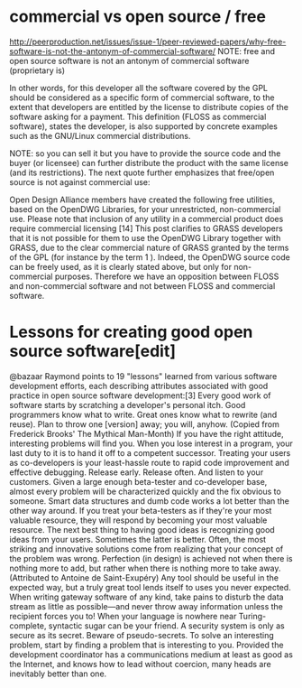 commercial vs open source / free
================================

http://peerproduction.net/issues/issue-1/peer-reviewed-papers/why-free-software-is-not-the-antonym-of-commercial-software/
NOTE: free and open source software is not an antonym of commercial software (proprietary is)

In other words, for this developer all the software covered by the GPL should be considered as a specific form of commercial software, to the extent that developers are entitled by the license to distribute copies of the software asking for a payment. This definition (FLOSS as commercial software), states the developer, is also supported by concrete examples such as the GNU/Linux commercial distributions.

NOTE: so you can sell it but you have to provide the source code and the buyer (or licensee) can further distribute the product with the same license (and its restrictions). The next quote further emphasizes that free/open source is not against commercial use:

Open Design Alliance members have created the following free utilities, based on the OpenDWG Libraries, for your unrestricted, non-commercial use. Please note that inclusion of any utility in a commercial product does require commercial licensing [14]
This post clarifies to GRASS developers that it is not possible for them to use the OpenDWG Library together with GRASS, due to the clear commercial nature of GRASS granted by the terms of the GPL (for instance by the term 1 ). Indeed, the OpenDWG source code can be freely used, as it is clearly stated above, but only for non-commercial purposes. Therefore we have an opposition between FLOSS and non-commercial software and not between FLOSS and commercial software.


Lessons for creating good open source software[edit]
====================================================

@bazaar
Raymond points to 19 "lessons" learned from various software development efforts, each describing attributes associated with good practice in open source software development:[3]
Every good work of software starts by scratching a developer's personal itch.
Good programmers know what to write. Great ones know what to rewrite (and reuse).
Plan to throw one [version] away; you will, anyhow. (Copied from Frederick Brooks' The Mythical Man-Month)
If you have the right attitude, interesting problems will find you.
When you lose interest in a program, your last duty to it is to hand it off to a competent successor.
Treating your users as co-developers is your least-hassle route to rapid code improvement and effective debugging.
Release early. Release often. And listen to your customers.
Given a large enough beta-tester and co-developer base, almost every problem will be characterized quickly and the fix obvious to someone.
Smart data structures and dumb code works a lot better than the other way around.
If you treat your beta-testers as if they're your most valuable resource, they will respond by becoming your most valuable resource.
The next best thing to having good ideas is recognizing good ideas from your users. Sometimes the latter is better.
Often, the most striking and innovative solutions come from realizing that your concept of the problem was wrong.
Perfection (in design) is achieved not when there is nothing more to add, but rather when there is nothing more to take away. (Attributed to Antoine de Saint-Exupéry)
Any tool should be useful in the expected way, but a truly great tool lends itself to uses you never expected.
When writing gateway software of any kind, take pains to disturb the data stream as little as possible—and never throw away information unless the recipient forces you to!
When your language is nowhere near Turing-complete, syntactic sugar can be your friend.
A security system is only as secure as its secret. Beware of pseudo-secrets.
To solve an interesting problem, start by finding a problem that is interesting to you.
Provided the development coordinator has a communications medium at least as good as the Internet, and knows how to lead without coercion, many heads are inevitably better than one.

